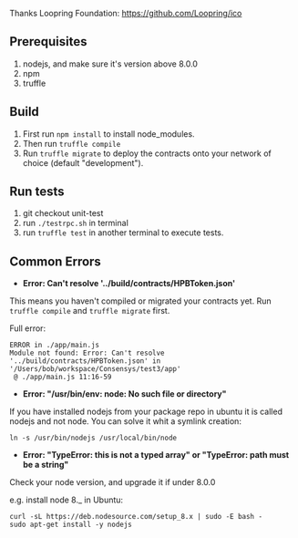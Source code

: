 Thanks Loopring Foundation: https://github.com/Loopring/ico

## Prerequisites
1. nodejs, and make sure it's version above 8.0.0
2. npm
3. truffle

## Build
1. First run `npm install` to install node_modules.
2. Then run `truffle compile`
3. Run `truffle migrate` to deploy the contracts onto your network of choice (default "development").

## Run tests
1. git checkout unit-test
2. run `./testrpc.sh` in terminal
3. run `truffle test` in another terminal to execute tests.

## Common Errors

* **Error:  Can't resolve '../build/contracts/HPBToken.json'**

This means you haven't compiled or migrated your contracts yet. Run `truffle compile` and `truffle migrate` first.

Full error:

```
ERROR in ./app/main.js
Module not found: Error: Can't resolve '../build/contracts/HPBToken.json' in '/Users/bob/workspace/Consensys/test3/app'
 @ ./app/main.js 11:16-59
```

* **Error: "/usr/bin/env: node: No such file or directory"** 

If you have installed nodejs from your package repo in ubuntu it is called nodejs and not node.
You can solve it whit a symlink creation:

```
ln -s /usr/bin/nodejs /usr/local/bin/node
```

* **Error: "TypeError: this is not a typed array" or "TypeError: path must be a string"**

Check your node version, and upgrade it if under 8.0.0

e.g. install node 8._ in Ubuntu:

```
curl -sL https://deb.nodesource.com/setup_8.x | sudo -E bash -
sudo apt-get install -y nodejs
```
